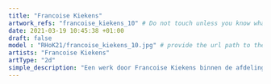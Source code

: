 ```yaml
---
title: "Francoise Kiekens"
artwork_refs: "francoise_kiekens_10" # Do not touch unless you know what you are doing
date: 2021-03-19 10:45:38 +01:00
draft: false
model : "RHoK21/francoise_kiekens_10.jpg" # provide the url path to the model
artists: "Francoise Kiekens"
artType: "2d"
simple_description: "Een werk door Francoise Kiekens binnen de afdeling Beeldende en audiovisuele kunst.<br><br><br><br> Een project gerealiseerd door Dirk Derom in opdracht van het <a href='https://www.sdko.brussels'>SDKO</a> en met steun van de <a href='https://www.vgc.be/wie-zijn-wij/actief-beleid-brussel/onderwijs'>VGC</a>."
---
```

